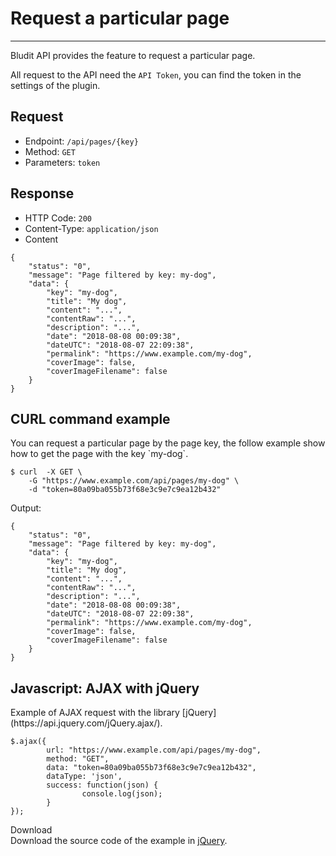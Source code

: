 # Request a particular page
<!-- Position: 3 -->
---
Bludit API provides the feature to request a particular page.

All request to the API need the `API Token`, you can find the token in the settings of the plugin.

<h2 id="request">Request</h2>

- Endpoint: `/api/pages/{key}`
- Method: `GET`
- Parameters: `token`

<h2 id="response">Response</h2>

- HTTP Code: `200`
- Content-Type: `application/json`
- Content

```
{
	"status": "0",
	"message": "Page filtered by key: my-dog",
	"data": {
		"key": "my-dog",
		"title": "My dog",
		"content": "...",
		"contentRaw": "...",
		"description": "...",
		"date": "2018-08-08 00:09:38",
		"dateUTC": "2018-08-07 22:09:38",
		"permalink": "https://www.example.com/my-dog",
		"coverImage": false,
		"coverImageFilename": false
	}
}
```

<h2 id="curl-example">CURL command example</h2>
You can request a particular page by the page key, the follow example show how to get the page with the key `my-dog`.

```
$ curl	-X GET \
	-G "https://www.example.com/api/pages/my-dog" \
	-d "token=80a09ba055b73f68e3c9e7c9ea12b432"
```

Output:
```
{
	"status": "0",
	"message": "Page filtered by key: my-dog",
	"data": {
		"key": "my-dog",
		"title": "My dog",
		"content": "...",
		"contentRaw": "...",
		"description": "...",
		"date": "2018-08-08 00:09:38",
		"dateUTC": "2018-08-07 22:09:38",
		"permalink": "https://www.example.com/my-dog",
		"coverImage": false,
		"coverImageFilename": false
	}
}
```

<h2 id="ajax-example">Javascript: AJAX with jQuery</h2>
Example of AJAX request with the library [jQuery](https://api.jquery.com/jQuery.ajax/).

```
$.ajax({
        url: "https://www.example.com/api/pages/my-dog",
        method: "GET",
        data: "token=80a09ba055b73f68e3c9e7c9ea12b432",
        dataType: 'json',
        success: function(json) {
                console.log(json);
        }
});
```

<div class="note">
<div class="title">Download</div>
Download the source code of the example in <a href="https://github.com/bludit/examples/tree/master/api/ajax-request-a-particular-page">jQuery</a>.
</div>
